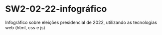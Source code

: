 # SW2-02-22-infográfico
Infográfico sobre eleições presidencial de 2022, utilizando as tecnologias web (html, css e js) 
